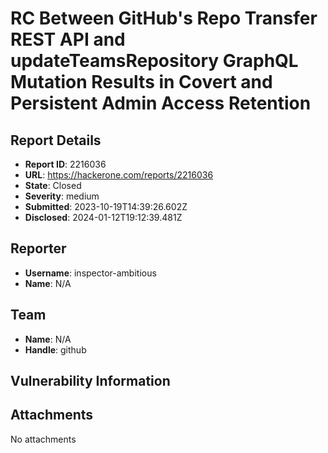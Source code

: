 # RC Between GitHub's Repo Transfer REST API and updateTeamsRepository GraphQL Mutation Results in Covert and Persistent Admin Access Retention

## Report Details
- **Report ID**: 2216036
- **URL**: https://hackerone.com/reports/2216036
- **State**: Closed
- **Severity**: medium
- **Submitted**: 2023-10-19T14:39:26.602Z
- **Disclosed**: 2024-01-12T19:12:39.481Z

## Reporter
- **Username**: inspector-ambitious
- **Name**: N/A

## Team
- **Name**: N/A
- **Handle**: github

## Vulnerability Information


## Attachments
No attachments
